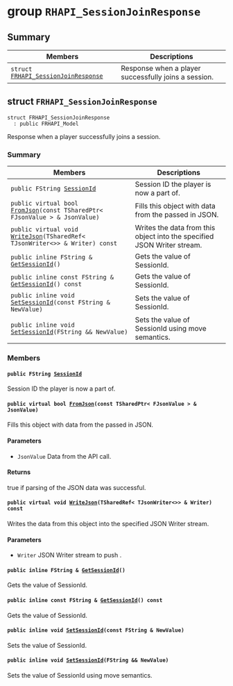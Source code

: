 # group `RHAPI_SessionJoinResponse` <a id="group__RHAPI__SessionJoinResponse"></a>

## Summary

 Members                        | Descriptions                                
--------------------------------|---------------------------------------------
`struct `[`FRHAPI_SessionJoinResponse`](#structFRHAPI__SessionJoinResponse) | Response when a player successfully joins a session.

## struct `FRHAPI_SessionJoinResponse` <a id="structFRHAPI__SessionJoinResponse"></a>

```
struct FRHAPI_SessionJoinResponse
  : public FRHAPI_Model
```

Response when a player successfully joins a session.

### Summary

 Members                        | Descriptions                                
--------------------------------|---------------------------------------------
`public FString `[`SessionId`](#structFRHAPI__SessionJoinResponse_1a78b2bc9860f7b5620c9968d290884257) | Session ID the player is now a part of.
`public virtual bool `[`FromJson`](#structFRHAPI__SessionJoinResponse_1a499044f9b28f5d1619397094f5b777b9)`(const TSharedPtr< FJsonValue > & JsonValue)` | Fills this object with data from the passed in JSON.
`public virtual void `[`WriteJson`](#structFRHAPI__SessionJoinResponse_1a29e24fca444e7af72874cce8b76a27a6)`(TSharedRef< TJsonWriter<>> & Writer) const` | Writes the data from this object into the specified JSON Writer stream.
`public inline FString & `[`GetSessionId`](#structFRHAPI__SessionJoinResponse_1aec0fea30126379f82c3b0b92b40ee9c2)`()` | Gets the value of SessionId.
`public inline const FString & `[`GetSessionId`](#structFRHAPI__SessionJoinResponse_1a5864fade9558dad663e8f6cccf769468)`() const` | Gets the value of SessionId.
`public inline void `[`SetSessionId`](#structFRHAPI__SessionJoinResponse_1ac73376a9211c0d65dc15ccaf5f96da42)`(const FString & NewValue)` | Sets the value of SessionId.
`public inline void `[`SetSessionId`](#structFRHAPI__SessionJoinResponse_1ad2a7741d51fb07f0766bab8a202c97a1)`(FString && NewValue)` | Sets the value of SessionId using move semantics.

### Members

#### `public FString `[`SessionId`](#structFRHAPI__SessionJoinResponse_1a78b2bc9860f7b5620c9968d290884257) <a id="structFRHAPI__SessionJoinResponse_1a78b2bc9860f7b5620c9968d290884257"></a>

Session ID the player is now a part of.

#### `public virtual bool `[`FromJson`](#structFRHAPI__SessionJoinResponse_1a499044f9b28f5d1619397094f5b777b9)`(const TSharedPtr< FJsonValue > & JsonValue)` <a id="structFRHAPI__SessionJoinResponse_1a499044f9b28f5d1619397094f5b777b9"></a>

Fills this object with data from the passed in JSON.

#### Parameters
* `JsonValue` Data from the API call.

#### Returns
true if parsing of the JSON data was successful.

#### `public virtual void `[`WriteJson`](#structFRHAPI__SessionJoinResponse_1a29e24fca444e7af72874cce8b76a27a6)`(TSharedRef< TJsonWriter<>> & Writer) const` <a id="structFRHAPI__SessionJoinResponse_1a29e24fca444e7af72874cce8b76a27a6"></a>

Writes the data from this object into the specified JSON Writer stream.

#### Parameters
* `Writer` JSON Writer stream to push .

#### `public inline FString & `[`GetSessionId`](#structFRHAPI__SessionJoinResponse_1aec0fea30126379f82c3b0b92b40ee9c2)`()` <a id="structFRHAPI__SessionJoinResponse_1aec0fea30126379f82c3b0b92b40ee9c2"></a>

Gets the value of SessionId.

#### `public inline const FString & `[`GetSessionId`](#structFRHAPI__SessionJoinResponse_1a5864fade9558dad663e8f6cccf769468)`() const` <a id="structFRHAPI__SessionJoinResponse_1a5864fade9558dad663e8f6cccf769468"></a>

Gets the value of SessionId.

#### `public inline void `[`SetSessionId`](#structFRHAPI__SessionJoinResponse_1ac73376a9211c0d65dc15ccaf5f96da42)`(const FString & NewValue)` <a id="structFRHAPI__SessionJoinResponse_1ac73376a9211c0d65dc15ccaf5f96da42"></a>

Sets the value of SessionId.

#### `public inline void `[`SetSessionId`](#structFRHAPI__SessionJoinResponse_1ad2a7741d51fb07f0766bab8a202c97a1)`(FString && NewValue)` <a id="structFRHAPI__SessionJoinResponse_1ad2a7741d51fb07f0766bab8a202c97a1"></a>

Sets the value of SessionId using move semantics.

